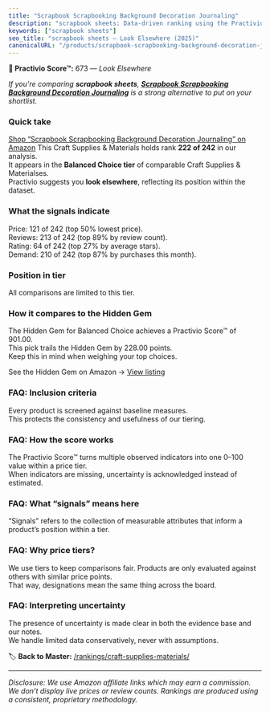 ```yaml
---
title: "Scrapbook Scrapbooking Background Decoration Journaling"
description: "scrapbook sheets: Data-driven ranking using the Practivio Score™. Positioned by quality, value, demand, findability, momentum."
keywords: ["scrapbook sheets"]
seo_title: "scrapbook sheets — Look Elsewhere (2025)"
canonicalURL: "/products/scrapbook-scrapbooking-background-decoration-journaling-B0CGZFQB2B/"
---
```


**🚫 Practivio Score™:** 673 — _Look Elsewhere_


*If you're comparing **scrapbook sheets**, **[Scrapbook Scrapbooking Background Decoration Journaling](https://www.amazon.com/dp/B0CGZFQB2B?tag=practivio-20)** is a strong alternative to put on your shortlist.*
### Quick take
[Shop “Scrapbook Scrapbooking Background Decoration Journaling” on Amazon](https://www.amazon.com/dp/B0CGZFQB2B?tag=practivio-20)
This Craft Supplies & Materials holds rank **222 of 242** in our analysis.  
It appears in the **Balanced Choice tier** of comparable Craft Supplies & Materialses.  
Practivio suggests you **look elsewhere**, reflecting its position within the dataset.

### What the signals indicate
Price: 121 of 242 (top 50% lowest price).  
Reviews: 213 of 242 (top 89% by review count).  
Rating: 64 of 242 (top 27% by average stars).  
Demand: 210 of 242 (top 87% by purchases this month).

### Position in tier
All comparisons are limited to this tier.

### How it compares to the Hidden Gem
The Hidden Gem for Balanced Choice achieves a Practivio Score™ of 901.00.  
This pick trails the Hidden Gem by 228.00 points.  
Keep this in mind when weighing your top choices.  

See the Hidden Gem on Amazon → [View listing](https://www.amazon.com/dp/B0013CDGT6?tag=practivio-20)

### FAQ: Inclusion criteria
Every product is screened against baseline measures.  
This protects the consistency and usefulness of our tiering.

### FAQ: How the score works
The Practivio Score™ turns multiple observed indicators into one 0–100 value within a price tier.  
When indicators are missing, uncertainty is acknowledged instead of estimated.

### FAQ: What “signals” means here
“Signals” refers to the collection of measurable attributes that inform a product’s position within a tier.

### FAQ: Why price tiers?
We use tiers to keep comparisons fair. Products are only evaluated against others with similar price points.  
That way, designations mean the same thing across the board.

### FAQ: Interpreting uncertainty
The presence of uncertainty is made clear in both the evidence base and our notes.  
We handle limited data conservatively, never with assumptions.


🏷️ **Back to Master:** [/rankings/craft-supplies-materials/](/rankings/craft-supplies-materials/)

---
_Disclosure: We use Amazon affiliate links which may earn a commission. We don’t display live prices or review counts. Rankings are produced using a consistent, proprietary methodology._
